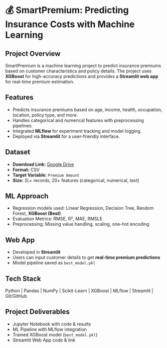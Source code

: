 # 💰 SmartPremium: Predicting Insurance Costs with Machine Learning

## Project Overview
SmartPremium is a machine learning project to predict insurance premiums based on customer characteristics and policy details. The project uses **XGBoost** for high-accuracy predictions and provides a **Streamlit web app** for real-time premium estimation.

## Features
- Predicts insurance premiums based on age, income, health, occupation, location, policy type, and more.
- Handles categorical and numerical features with preprocessing pipelines.
- Integrated **MLflow** for experiment tracking and model logging.
- Deployed via **Streamlit** for a user-friendly interface.

## Dataset
- **Download Link:** [Google Drive](https://drive.google.com/drive/folders/1GNSocgMntDHdTVmT2q0p1sE5iZss2h5_?usp=drive_link)  
- **Format:** CSV  
- **Target Variable:** `Premium Amount`  
- **Size:** 2L+ records, 20+ features (categorical, numerical, text)

## ML Approach
- Regression models used: Linear Regression, Decision Tree, Random Forest, **XGBoost (Best)**  
- Evaluation Metrics: RMSE, R², MAE, RMSLE  
- Preprocessing: Missing value handling, scaling, one-hot encoding  

## Web App
- Developed in **Streamlit**  
- Users can input customer details to get **real-time premium predictions**  
- Model pipeline saved as `best_model.pkl`  

## Tech Stack
Python | Pandas | NumPy | Scikit-Learn | XGBoost | MLflow | Streamlit | Git/GitHub

## Project Deliverables
- Jupyter Notebook with code & results  
- ML Pipeline with MLflow integration  
- Trained XGBoost model (`best_model.pkl`)  
- Streamlit Web App code & link
